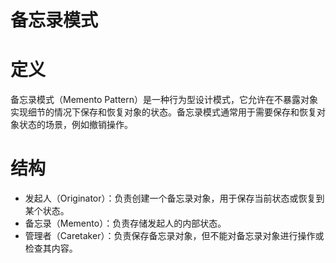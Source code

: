 # 备忘录模式

# 定义


备忘录模式（Memento Pattern）是一种行为型设计模式，它允许在不暴露对象实现细节的情况下保存和恢复对象的状态。备忘录模式通常用于需要保存和恢复对象状态的场景，例如撤销操作。

# 结构

* 发起人（Originator）：负责创建一个备忘录对象，用于保存当前状态或恢复到某个状态。
* 备忘录（Memento）：负责存储发起人的内部状态。
* 管理者（Caretaker）：负责保存备忘录对象，但不能对备忘录对象进行操作或检查其内容。

